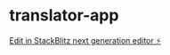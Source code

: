 # translator-app

[Edit in StackBlitz next generation editor ⚡️](https://stackblitz.com/~/github.com/dkchiang96/translator-app)